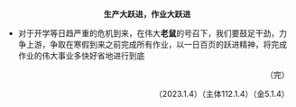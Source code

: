 **<p align="center">生产大跃进，作业大跃进</p>**

- 对于开学等日趋严重的危机到来，在伟大**老鼠**的号召下，我们要鼓足干劲，力争上游，争取在寒假到来之前完成所有作业，以一日百页的跃进精神，将完成作业的伟大事业多快好省地进行到底
<p align="right">（完）</p>
<p align="right">（2023.1.4）（主体112.1.4）（金5.1.4）</p>

 





                                       
 


